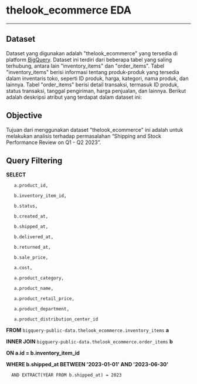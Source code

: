 # thelook_ecommerce EDA

---

## Dataset

Dataset yang digunakan adalah "thelook_ecommerce" yang tersedia di platform [BigQuery](https://console.cloud.google.com/bigquery?project=rock-wonder-317907&ws=!1m4!1m3!3m2!1sbigquery-public-data!2sthelook_ecommerce). Dataset ini terdiri dari beberapa tabel yang saling terhubung, antara lain "inventory_items" dan "order_items". Tabel "inventory_items" berisi informasi tentang produk-produk yang tersedia dalam inventaris toko, seperti ID produk, harga, kategori, nama produk, dan lainnya. Tabel "order_items" berisi detail transaksi, termasuk ID produk, status transaksi, tanggal pengiriman, harga penjualan, dan lainnya.
Berikut adalah deskripsi atribut yang terdapat dalam dataset ini:

## Objective

Tujuan dari menggunakan dataset "thelook_ecommerce" ini adalah untuk melakukan analisis terhadap permasalahan “Shipping and Stock Performance Review on Q1 - Q2 2023”.

## Query Filtering
**SELECT**

       a.product_id, 

       b.inventory_item_id, 

       b.status, 

       b.created_at, 

       b.shipped_at,

       b.delivered_at,

       b.returned_at, 

       b.sale_price,

       a.cost,

       a.product_category,

       a.product_name,

       a.product_retail_price,

       a.product_department,

       a.product_distribution_center_id

**FROM** `bigquery-public-data.thelook_ecommerce.inventory_items` **a**

**INNER JOIN** `bigquery-public-data.thelook_ecommerce.order_items` **b**

**ON a.id = b.inventory_item_id**

**WHERE b.shipped_at BETWEEN '2023-01-01' AND '2023-06-30'**

      AND EXTRACT(YEAR FROM b.shipped_at) = 2023